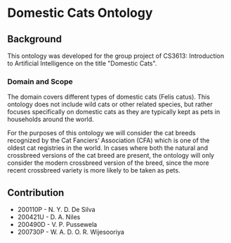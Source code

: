 # Domestic Cats Ontology

## Background

This ontology was developed for the group project of CS3613: Introduction to Artificial Intelligence on the title "Domestic Cats".

### Domain and Scope

The domain covers different types of domestic cats (Felis catus). This ontology does not include wild cats or other related species, but rather focuses specifically on domestic cats as they are typically kept as pets in households around the world.

For the purposes of this ontology we will consider the cat breeds recognized by the Cat Fanciers’ Association (CFA) which is one of the oldest cat registries in the world. 
In cases where both the natural and crossbreed versions of the cat breed are present, the ontology will only consider the modern crossbreed version of the breed, since the more recent crossbreed variety is more likely to be taken as pets.


## Contribution

- 200110P - N. Y. D. De Silva
- 200421U - D. A. Niles
- 200490D - V. P. Pussewela
- 200730P - W. A. D. O. R. Wijesooriya

